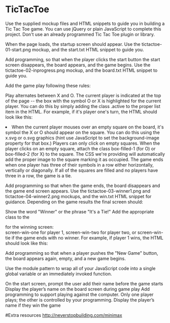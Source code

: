 # TicTacToe


Use the supplied mockup files and HTML snippets to guide you in building a Tic Tac Toe game. You can use jQuery or plain JavaScript to complete this project. Don't use an already programmed Tic Tac Toe plugin or library.

When the page loads, the startup screen should appear. Use the tictactoe-01-start.png mockup, and the start.txt HTML snippet to guide you.

Add programming, so that when the player clicks the start button the start screen disappears, the board appears, and the game begins. Use the tictactoe-02-inprogress.png mockup, and the board.txt HTML snippet to guide you.

Add the game play following these rules:

Play alternates between X and O.
The current player is indicated at the top of the page -- the box with the symbol O or X is highlighted for the current player. You can do this by simply adding the class .active to the proper list item in the HTML. For example, if it's player one's turn, the HTML should look like this: <li class="players active" id="player1">
When the current player mouses over an empty square on the board, it's symbol the X or O should appear on the square. You can do this using the x.svg or o.svg graphics (hint use JavaScript to set the background-image property for that box.)
Players can only click on empty squares. When the player clicks on an empty square, attach the class box-filled-1 (for O) or box-filled-2 (for X) to the square. The CSS we're providing will automatically add the proper image to the square marking it as occupied.
The game ends when one player has three of their symbols in a row either horizontally, vertically or diagonally. If all of the squares are filled and no players have three in a row, the game is a tie.


Add programming so that when the game ends, the board disappears and the game end screen appears. Use the tictactoe-03-winner1.png and tictactoe-04-winner2.png mockups, and the win.txt HTML snippet for guidance. Depending on the game results the final screen should:

Show the word "Winner" or the phrase "It's a Tie!"
Add the appropriate class to the <div> for the winning screen: <div class="screen screen-win" id="finish"> screen-win-one for player 1, screen-win-two for player two, or screen-win-tie if the game ends with no winner. For example, if player 1 wins, the HTML should look like this: <div class="screen screen-win screen-win-one" id="finish">

Add programming so that when a player pushes the "New Game" button, the board appears again, empty, and a new game begins.  
  
Use the module pattern to wrap all of your JavaScript code into a single global variable or an immediately invoked function.
  

On the start screen, prompt the user add their name before the game starts
Display the player’s name on the board screen during game play
Add programming to support playing against the computer. Only one player plays; the other is controlled by your programming.
Display the player’s name if they win the game

#Extra resources
http://neverstopbuilding.com/minimax
